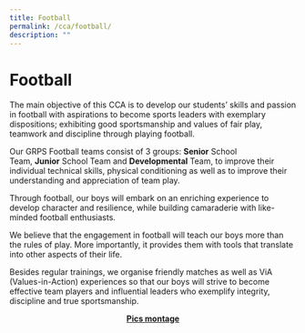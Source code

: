 ```yaml
---
title: Football
permalink: /cca/football/
description: ""
---
```

# Football
The main objective of this CCA is to develop our students’ skills and passion in football with aspirations to become sports leaders with exemplary dispositions; exhibiting good sportsmanship and values of fair play, teamwork and discipline through playing football.

Our GRPS Football teams consist of 3 groups: **Senior** School Team, **Junior** School Team and **Developmental** Team, to improve their individual technical skills, physical conditioning as well as to improve their understanding and appreciation of team play.

Through football, our boys will embark on an enriching experience to develop character and resilience, while building camaraderie with like-minded football enthusiasts.  

We believe that the engagement in football will teach our boys more than the rules of play. More importantly, it provides them with tools that translate into other aspects of their life.

Besides regular trainings, we organise friendly matches as well as ViA (Values-in-Action) experiences so that our boys will strive to become effective team players and influential leaders who exemplify integrity, discipline and true sportsmanship.

<p style="text-align: center;"><u><b>Pics montage</b></u></p>